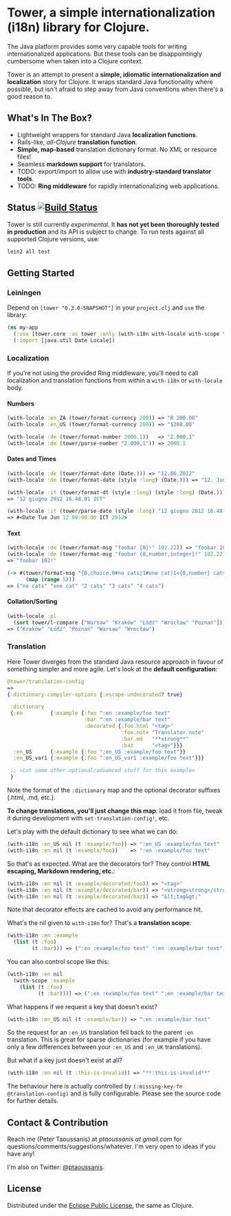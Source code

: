 # Tower, a simple internationalization (i18n) library for Clojure.

The Java platform provides some very capable tools for writing internationalized applications. But these tools can be disappointingly cumbersome when taken into a Clojure context.

Tower is an attempt to present a **simple, idiomatic internationalization and localization** story for Clojure. It wraps standard Java functionality where possible, but isn't afraid to step away from Java conventions when there's a good reason to.

## What's In The Box?
 * Lightweight wrappers for standard Java **localization functions**.
 * Rails-like, *all-Clojure* **translation function**.
 * **Simple, map-based** translation dictionary format. No XML or resource files!
 * Seamless **markdown support** for translators.
 * TODO: export/import to allow use with **industry-standard translator tools**.
 * TODO: **Ring middleware** for rapidly internationalizing web applications.

## Status [![Build Status](https://secure.travis-ci.org/ptaoussanis/tower.png)](http://travis-ci.org/ptaoussanis/tower)

Tower is still currently *experimental*. It **has not yet been thoroughly tested in production** and its API is subject to change. To run tests against all supported Clojure versions, use:

```bash
lein2 all test
```

## Getting Started

### Leiningen

Depend on `[tower "0.3.0-SNAPSHOT"]` in your `project.clj` and `use` the library:

```clojure
(ns my-app
  (:use [tower.core :as tower :only (with-i18n with-locale with-scope t style)])
  (:import [java.util Date Locale])
```

### Localization

If you're not using the provided Ring middleware, you'll need to call localization and translation functions from within a `with-i18n` or `with-locale` body.

#### Numbers

```clojure
(with-locale :en_ZA (tower/format-currency 200)) => "R 200.00"
(with-locale :en_US (tower/format-currency 200)) => "$200.00"

(with-locale :de (tower/format-number 2000.1))   => "2.000,1"
(with-locale :de (tower/parse-number "2.000,1")) => 2000.1
```

#### Dates and Times

```clojure
(with-locale :de (tower/format-date (Date.))) => "12.06.2012"
(with-locale :de (tower/format-date (style :long) (Date.))) => "12. Juni 2012"

(with-locale :it (tower/format-dt (style :long) (style :long) (Date.)))
=> "12 giugno 2012 16.48.01 ICT"

(with-locale :it (tower/parse-date (style :long) "12 giugno 2012 16.48.01 ICT"))
=> #<Date Tue Jun 12 00:00:00 ICT 2012>
```

#### Text

```clojure
(with-locale :de (tower/format-msg "foobar {0}!" 102.22)) => "foobar 102,22!"
(with-locale :de (tower/format-msg "foobar {0,number,integer}!" 102.22))
=> "foobar 102!"

(-> #(tower/format-msg "{0,choice,0#no cats|1#one cat|1<{0,number} cats}" %)
      (map (range 5)))
=> ("no cats" "one cat" "2 cats" "3 cats" "4 cats")
```

#### Collation/Sorting

```clojure
(with-locale :pl
  (sort tower/l-compare ["Warsaw" "Kraków" "Łódź" "Wrocław" "Poznań"]))
=> ("Kraków" "Łódź" "Poznań" "Warsaw" "Wrocław")
```

### Translation

Here Tower diverges from the standard Java resource approach in favour of something simpler and more agile. Let's look at the **default configuration**:

```clojure
@tower/translation-config
=>
{:dictionary-compiler-options {:escape-undecorated? true}

 :dictionary
 {:en         {:example {:foo ":en :example/foo text"
                         :bar ":en :example/bar text"
                         :decorated {:foo.html "<tag>"
                                     :foo.note "Translator note"
                                     :bar.md   "**strong**"
                                     :baz      "<tag>"}}}
  :en_US      {:example {:foo ":en_US :example/foo text"}}
  :en_US_var1 {:example {:foo ":en_US_var1 :example/foo text"}}}

 ;; <Cut some other optional/advanced stuff for this example>
 }
```

Note the format of the `:dictionary` map and the optional decorator suffixes (.html, .md, etc.).

**To change translations, you'll just change this map**: load it from file, tweak it during development with `set-translation-config!`, etc.

Let's play with the default dictionary to see what we can do:

```clojure
(with-i18n :en_US nil (t :example/foo)) => ":en_US :example/foo text"
(with-i18n :en nil (t :example/foo))    => ":en :example/foo text"
```

So that's as expected. What are the decorators for? They control **HTML escaping, Markdown rendering, etc.**:

```clojure
(with-i18n :en nil (t :example/decorated/foo)) => "<tag>"
(with-i18n :en nil (t :example/decorated/bar)) => "<strong>strong</strong>"
(with-i18n :en nil (t :example/decorated/baz)) => "&lt;tag&gt;"
```

Note that decorator effects are cached to avoid any performance hit.

What's the nil given to `with-i18n` for? That's a **translation scope**:

```clojure
(with-i18n :en :example
  (list (t :foo)
        (t :bar))) => (":en :example/foo text" ":en :example/bar text")
```

You can also control scope like this:

```clojure
(with-i18n :en nil
  (with-scope :example
    (list (t :foo)
          (t :bar)))) => (":en :example/foo text" ":en :example/bar text")
```

What happens if we request a key that doesn't exist?

```clojure
(with-i18n :en_US nil (t :example/bar)) => ":en :example/bar text"
```

So the request for an `:en_US` translation fell back to the parent `:en` translation. This is great for sparse dictionaries (for example if you have only a few differences between your `:en_US` and `:en_UK` translations).

But what if a key just doesn't exist at all?

```clojure
(with-i18n :en nil (t :this-is-invalid)) => "**:this-is-invalid**"
```

The behaviour here is actually controlled by `(:missing-key-fn @translation-config)` and is fully configurable. Please see the source code for further details.

## Contact & Contribution

Reach me (Peter Taoussanis) at *ptaoussanis at gmail.com* for questions/comments/suggestions/whatever. I'm very open to ideas if you have any!

I'm also on Twitter: [@ptaoussanis](https://twitter.com/#!/ptaoussanis).

## License

Distributed under the [Eclipse Public License](http://www.eclipse.org/legal/epl-v10.html), the same as Clojure.